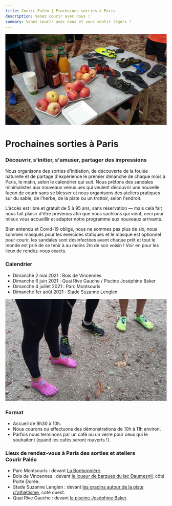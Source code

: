 ```yaml
---
title: Courir Paléo | Prochaines sorties à Paris
description: Venez courir avec nous !
summary: Venez courir avec nous et vous sentir légers !
---
```

![Courir Paleo](/assets/images/CourirPaleo_atelier_Bois-de-Vincennes_2017_table_1200px.jpg)
# Prochaines sorties à Paris

### Découvrir, s'initier, s'amuser, partager des impressions

Nous organisons des sorties d'initiation, de découverte de la foulée naturelle et de partage d'expérience le premier dimanche de chaque mois à Paris, le matin, selon le calendrier qui suit.
Nous prêtons des sandales minimalistes aux nouveaux venus.ues qui veulent découvrir une nouvelle façon de courir sans se blesser et nous organisons des ateliers pratiques sur du sable, de l'herbe, de la piste ou un trottoir, selon l'endroit.

L'accès est libre et gratuit de 5 à 95 ans, sans réservation&nbsp;&mdash;&nbsp;mais cela fait nous fait plaisir d'être prévenus afin que nous sachions qui vient, ceci pour mieux vous accueillir et adapter notre programme aux nouveaux arrivants.

Bien entendu et Covid-19 oblige, nous ne sommes pas plus de six, nous sommes masqués pour les exercices statiques et le masque est optionnel pour courir, les sandales sont désinfectées avant chaque prêt et tout le monde est prié de se tenir à au moins 2m de son voisin&nbsp;!
Voir en pour les lieux de rendez-vous exacts.​

### Calendrier

- Dimanche 2 mai 2021&nbsp;: Bois de Vincennes
- Dimanche 6 juin 2021&nbsp;: Quai Rive Gauche / Piscine Joséphine Baker
- Dimanche 4 juillet 2021&nbsp;: Parc Montsouris
- Dimanche 1er août 2021&nbsp;: Stade Suzanne Lenglen

![Courir Paleo](/assets/images/CourirPaleo_atelier_Bois-de-Vincennes_2017_VFF2_1200px.jpg)
### Format
- Accueil de 9h30 à 10h.
- Nous courons ou effectuons des démonstrations de 10h à 11h environ.
- Parfois nous terminons par un café ou un verre pour ceux qui le souhaitent (quand les cafés seront rouverts&nbsp;!).

### Lieux de rendez-vous à Paris des sorties et ateliers Courir&nbsp;Paléo
- Parc Montsouris&nbsp;: devant [La Bonbonnière](https://goo.gl/maps/RUvVHuyTAXZ8Kg8XA).
- Bois de Vincennes&nbsp;: devant [le loueur de barques du lac Daumesnil](https://goo.gl/maps/cTo9py5b5GwrV8KC9), côté Porte Dorée.
- Stade Suzanne Lenglen&nbsp;: devant [les gradins autour de la piste d'athlétisme](https://goo.gl/maps/dx16s8HVGmrYxbMb8), coté ouest.
- Quai Rive Gauche&nbsp;: devant [la piscine Joséphine Baker](https://g.page/PiscineJosephineBaker?share).
